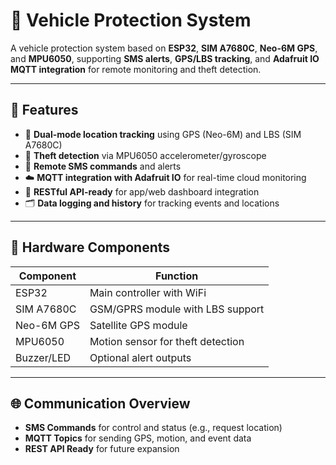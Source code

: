 # 🚗 Vehicle Protection System

A vehicle protection system based on **ESP32**, **SIM A7680C**, **Neo-6M GPS**, and **MPU6050**, supporting **SMS alerts**, **GPS/LBS tracking**, and **Adafruit IO MQTT integration** for remote monitoring and theft detection.

---

## 🔧 Features

- 📍 **Dual-mode location tracking** using GPS (Neo-6M) and LBS (SIM A7680C)
- 🚨 **Theft detection** via MPU6050 accelerometer/gyroscope
- 📲 **Remote SMS commands** and alerts
- ☁️ **MQTT integration with Adafruit IO** for real-time cloud monitoring
- 🔗 **RESTful API-ready** for app/web dashboard integration
- 🗂️ **Data logging and history** for tracking events and locations

---

## 🧩 Hardware Components

| Component     | Function                              |
|---------------|---------------------------------------|
| ESP32         | Main controller with WiFi             |
| SIM A7680C    | GSM/GPRS module with LBS support      |
| Neo-6M GPS    | Satellite GPS module                  |
| MPU6050       | Motion sensor for theft detection     |
| Buzzer/LED    | Optional alert outputs                |

---

## 🌐 Communication Overview

- **SMS Commands** for control and status (e.g., request location)
- **MQTT Topics** for sending GPS, motion, and event data
- **REST API Ready** for future expansion


